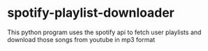 # spotify-playlist-downloader
This python program uses the spotify api to fetch user playlists and download those songs from youtube in mp3 format
